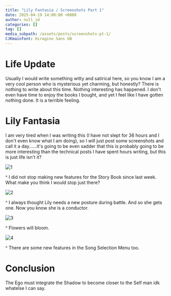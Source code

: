 ```yaml
---
title: "Lily Fantasia / Screenshots Part 1"
date: 2025-04-19 14:00:00 +0800
author: null_id
categories: []
tag: []
media_subpath: /assets/posts/screenshots-pt-1/
CJKmainfont: Hiragino Sans GB
---
```


# Life Update
Usually I would write something witty and satirical here, so you know I am a very cool person who is mysterious yet charming, but honestly? There is nothing to write about this time. Nothing interesting has happened. I don't even have time to enjoy the books I bought, and yet I feel like I have gotten nothing done. It is a terrible feeling.

# Lily Fantasia
I am very tired when I was writing this (I have not slept for 36 hours and I don't even know what I am doing), so I will just post some screenshots and call it a day......it's going to be even sadder that this is probably going to be more interesting than the technical posts I have spent hours writing, but this is just life isn't it?

![1](1.png)

^ I did not stop making new features for the Story Book since last week. What make you think I would stop just there?

![2](2.png)

^ I always thought Lily needs a new posture during battle. And so she gets one. Now you know she is a conductor.

![3](3.png)

^ Flowers will bloom.

![4](4.png)

^ There are some new features in the Song Selection Menu too.

# Conclusion
The Ego must integrate the Shadow to become closer to the Self man idk whatelse I can say.